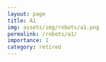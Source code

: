 ```yaml
---
layout: page
title: A1
img: assets/img/robots/a1.png
permalink: /robots/a1/
importance: 1
category: retired
---
```

